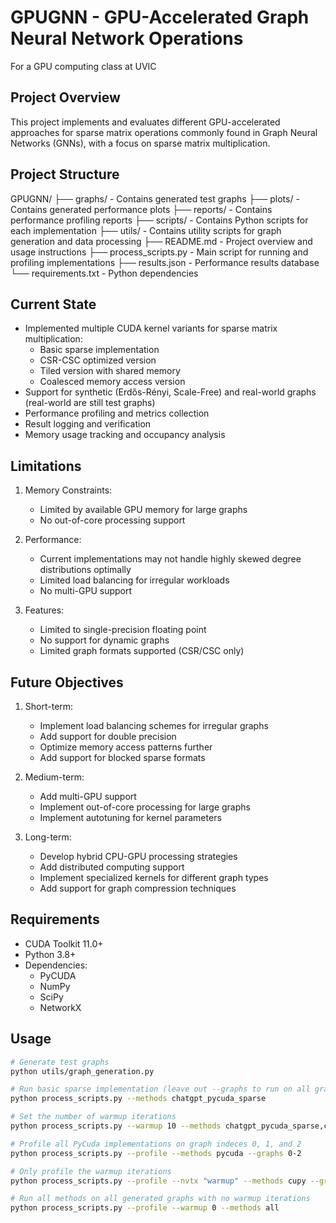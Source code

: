 # GPUGNN - GPU-Accelerated Graph Neural Network Operations
For a GPU computing class at UVIC

## Project Overview
This project implements and evaluates different GPU-accelerated approaches for sparse matrix operations commonly found in Graph Neural Networks (GNNs), with a focus on sparse matrix multiplication.

## Project Structure
GPUGNN/ 
├── graphs/ - Contains generated test graphs
├── plots/ - Contains generated performance plots
├── reports/ - Contains performance profiling reports
├── scripts/ - Contains Python scripts for each implementation
├── utils/ - Contains utility scripts for graph generation and data processing
├── README.md - Project overview and usage instructions
├── process_scripts.py - Main script for running and profiling implementations
├── results.json - Performance results database
└── requirements.txt - Python dependencies


## Current State
- Implemented multiple CUDA kernel variants for sparse matrix multiplication:
  - Basic sparse implementation
  - CSR-CSC optimized version
  - Tiled version with shared memory
  - Coalesced memory access version
- Support for synthetic (Erdős-Rényi, Scale-Free) and real-world graphs (real-world are still test graphs)
- Performance profiling and metrics collection
- Result logging and verification
- Memory usage tracking and occupancy analysis

## Limitations
1. Memory Constraints:
   - Limited by available GPU memory for large graphs
   - No out-of-core processing support

2. Performance:
   - Current implementations may not handle highly skewed degree distributions optimally
   - Limited load balancing for irregular workloads
   - No multi-GPU support

3. Features:
   - Limited to single-precision floating point
   - No support for dynamic graphs
   - Limited graph formats supported (CSR/CSC only)

## Future Objectives
1. Short-term:
   - Implement load balancing schemes for irregular graphs
   - Add support for double precision
   - Optimize memory access patterns further
   - Add support for blocked sparse formats

2. Medium-term:
   - Add multi-GPU support
   - Implement out-of-core processing for large graphs
   - Implement autotuning for kernel parameters

3. Long-term:
   - Develop hybrid CPU-GPU processing strategies
   - Add distributed computing support
   - Implement specialized kernels for different graph types
   - Add support for graph compression techniques

## Requirements
- CUDA Toolkit 11.0+
- Python 3.8+
- Dependencies:
  - PyCUDA
  - NumPy
  - SciPy
  - NetworkX

## Usage
```bash
# Generate test graphs
python utils/graph_generation.py

# Run basic sparse implementation (leave out --graphs to run on all graphs)
python process_scripts.py --methods chatgpt_pycuda_sparse

# Set the number of warmup iterations
python process_scripts.py --warmup 10 --methods chatgpt_pycuda_sparse,chatgpt_pytorch_dense

# Profile all PyCuda implementations on graph indeces 0, 1, and 2
python process_scripts.py --profile --methods pycuda --graphs 0-2

# Only profile the warmup iterations
python process_scripts.py --profile --nvtx "warmup" --methods cupy --graphs 2

# Run all methods on all generated graphs with no warmup iterations
python process_scripts.py --profile --warmup 0 --methods all